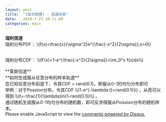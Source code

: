 ```yaml
---
layout: post
title:  "[知识梳理] - 信道仿真"
date:   2019-7-23 10:11:00
categories: main
---
```

<script type="text/javascript" async
  src="https://cdnjs.cloudflare.com/ajax/libs/mathjax/2.7.5/MathJax.js?config=TeX-MML-AM_CHTML" async>
</script>
**瑞利信道**
<br>
瑞利分布PDF：
\\(f(x)=\frac{x}{\sigma^2}e^{\frac{-x^2}{2\sigma}},x>0\\)

<br>
瑞利分布CDF：
\\(F(x)=1-e^{\frac{-x^2}{2\sigma}}=\int_0^x f(x)dx\\)
<br>

<br>
**莱斯信道**
<br>
**如何生成服从任意分布的样本轨道**
<br>
在已知任意分布前提下，令其CDF = rand(0.1)，即服从0-1的均匀分布即可
<br>
举例：对于Possion分布，令其CDF
\\(1-e^{-\lambda t}=rand(0.1)\\)
，从而可以得到
\\(t=-\frac{1}{\lambda}In(1-rand(0.1))\\)
。<br>
通过随机生成服从0-1均匀分布的随机数，即可反求得服从Poission分布的随机样本。
<br>

<div id="disqus_thread"></div>
<script>

/**
*  RECOMMENDED CONFIGURATION VARIABLES: EDIT AND UNCOMMENT THE SECTION BELOW TO INSERT DYNAMIC VALUES FROM YOUR PLATFORM OR CMS.
*  LEARN WHY DEFINING THESE VARIABLES IS IMPORTANT: https://disqus.com/admin/universalcode/#configuration-variables*/
/*
var disqus_config = function () {
this.page.url = PAGE_URL;  // Replace PAGE_URL with your page's canonical URL variable
this.page.identifier = PAGE_IDENTIFIER; // Replace PAGE_IDENTIFIER with your page's unique identifier variable
};
*/
(function() { // DON'T EDIT BELOW THIS LINE
var d = document, s = d.createElement('script');
s.src = 'https://nathendrake.disqus.com/embed.js';
s.setAttribute('data-timestamp', +new Date());
(d.head || d.body).appendChild(s);
})();
</script>
<noscript>Please enable JavaScript to view the <a href="https://disqus.com/?ref_noscript">comments powered by Disqus.</a></noscript>

<br>
<br>

<script>
  (function(i,s,o,g,r,a,m){i['GoogleAnalyticsObject']=r;i[r]=i[r]||function(){
  (i[r].q=i[r].q||[]).push(arguments)},i[r].l=1*new Date();a=s.createElement(o),
  m=s.getElementsByTagName(o)[0];a.async=1;a.src=g;m.parentNode.insertBefore(a,m)
  })(window,document,'script','https://www.google-analytics.com/analytics.js','ga');

  ga('create', 'UA-101909927-1', 'auto');
  ga('send', 'pageview');

</script>
